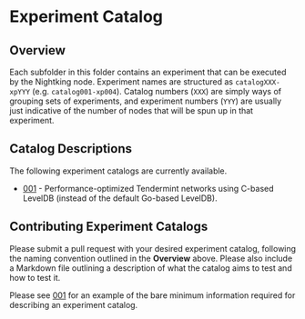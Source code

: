 # Experiment Catalog

## Overview
Each subfolder in this folder contains an experiment that can be executed by the
Nightking node. Experiment names are structured as `catalogXXX-xpYYY` (e.g.
`catalog001-xp004`).  Catalog numbers (`XXX`) are simply ways of grouping sets
of experiments, and experiment numbers (`YYY`) are usually just indicative of
the number of nodes that will be spun up in that experiment.

## Catalog Descriptions
The following experiment catalogs are currently available.

* [001](./catalog001.md) - Performance-optimized Tendermint networks using
  C-based LevelDB (instead of the default Go-based LevelDB).

## Contributing Experiment Catalogs
Please submit a pull request with your desired experiment catalog, following the
naming convention outlined in the **Overview** above. Please also include a
Markdown file outlining a description of what the catalog aims to test and how
to test it.

Please see [001](./catalog001.md) for an example of the bare minimum information
required for describing an experiment catalog.

